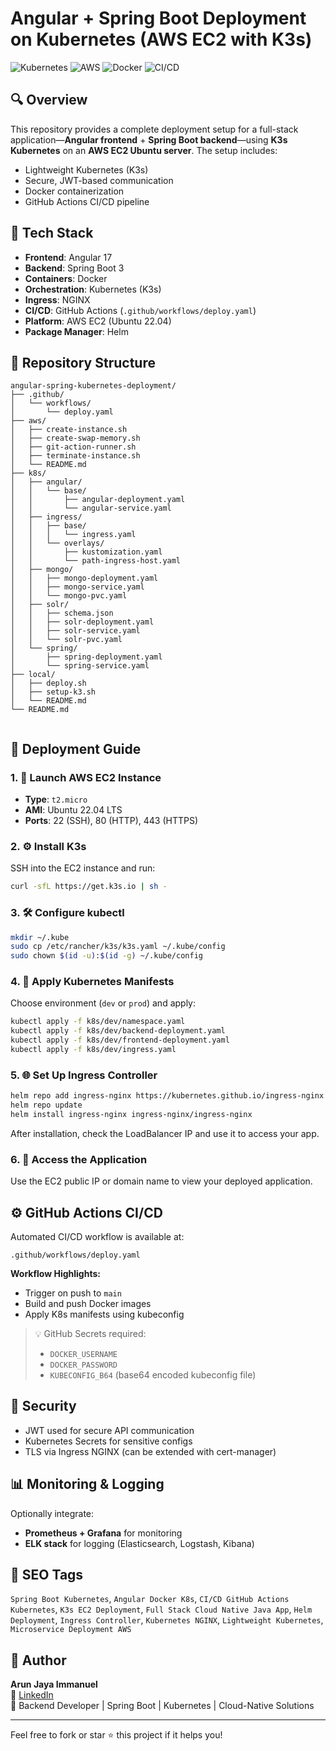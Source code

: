 # Angular + Spring Boot Deployment on Kubernetes (AWS EC2 with K3s)

![Kubernetes](https://img.shields.io/badge/Kubernetes-K3s-blue) ![AWS](https://img.shields.io/badge/AWS-EC2-orange) ![Docker](https://img.shields.io/badge/Docker-Containerization-blue) ![CI/CD](https://img.shields.io/badge/CI/CD-GitHub%20Actions-green)

## 🔍 Overview

This repository provides a complete deployment setup for a full-stack application—**Angular frontend** + **Spring Boot backend**—using **K3s Kubernetes** on an **AWS EC2 Ubuntu server**. The setup includes:

- Lightweight Kubernetes (K3s)
- Secure, JWT-based communication
- Docker containerization
- GitHub Actions CI/CD pipeline

## 🧰 Tech Stack

- **Frontend**: Angular 17
- **Backend**: Spring Boot 3
- **Containers**: Docker
- **Orchestration**: Kubernetes (K3s)
- **Ingress**: NGINX
- **CI/CD**: GitHub Actions (`.github/workflows/deploy.yaml`)
- **Platform**: AWS EC2 (Ubuntu 22.04)
- **Package Manager**: Helm

## 📁 Repository Structure

```
angular-spring-kubernetes-deployment/
├── .github/
│   └── workflows/
│       └── deploy.yaml
├── aws/
│   ├── create-instance.sh
│   ├── create-swap-memory.sh
│   ├── git-action-runner.sh
│   ├── terminate-instance.sh
│   └── README.md
├── k8s/
│   ├── angular/
│   │   └── base/
│   │       ├── angular-deployment.yaml
│   │       └── angular-service.yaml
│   ├── ingress/
│   │   ├── base/
│   │   │   └── ingress.yaml
│   │   └── overlays/
│   │       ├── kustomization.yaml
│   │       └── path-ingress-host.yaml
│   ├── mongo/
│   │   ├── mongo-deployment.yaml
│   │   ├── mongo-service.yaml
│   │   └── mongo-pvc.yaml
│   ├── solr/
│   │   ├── schema.json
│   │   ├── solr-deployment.yaml
│   │   ├── solr-service.yaml
│   │   └── solr-pvc.yaml
│   └── spring/
│       ├── spring-deployment.yaml
│       └── spring-service.yaml
├── local/
│   ├── deploy.sh
│   ├── setup-k3.sh
│   └── README.md
└── README.md


```

## 🚀 Deployment Guide

### 1. 🚀 Launch AWS EC2 Instance

- **Type**: `t2.micro`
- **AMI**: Ubuntu 22.04 LTS
- **Ports**: 22 (SSH), 80 (HTTP), 443 (HTTPS)

### 2. ⚙️ Install K3s

SSH into the EC2 instance and run:
```bash
curl -sfL https://get.k3s.io | sh -
```

### 3. 🛠️ Configure kubectl
```bash
mkdir ~/.kube
sudo cp /etc/rancher/k3s/k3s.yaml ~/.kube/config
sudo chown $(id -u):$(id -g) ~/.kube/config
```

### 4. 🧱 Apply Kubernetes Manifests
Choose environment (`dev` or `prod`) and apply:
```bash
kubectl apply -f k8s/dev/namespace.yaml
kubectl apply -f k8s/dev/backend-deployment.yaml
kubectl apply -f k8s/dev/frontend-deployment.yaml
kubectl apply -f k8s/dev/ingress.yaml
```

### 5. 🌐 Set Up Ingress Controller
```bash
helm repo add ingress-nginx https://kubernetes.github.io/ingress-nginx
helm repo update
helm install ingress-nginx ingress-nginx/ingress-nginx
```

After installation, check the LoadBalancer IP and use it to access your app.

### 6. 🔗 Access the Application
Use the EC2 public IP or domain name to view your deployed application.

## ⚙️ GitHub Actions CI/CD

Automated CI/CD workflow is available at:
```
.github/workflows/deploy.yaml
```

**Workflow Highlights:**
- Trigger on push to `main`
- Build and push Docker images
- Apply K8s manifests using kubeconfig

> 💡 GitHub Secrets required:
> - `DOCKER_USERNAME`
> - `DOCKER_PASSWORD`
> - `KUBECONFIG_B64` (base64 encoded kubeconfig file)

## 🔐 Security
- JWT used for secure API communication
- Kubernetes Secrets for sensitive configs
- TLS via Ingress NGINX (can be extended with cert-manager)

## 📊 Monitoring & Logging

Optionally integrate:
- **Prometheus + Grafana** for monitoring
- **ELK stack** for logging (Elasticsearch, Logstash, Kibana)

## 🔎 SEO Tags
`Spring Boot Kubernetes`, `Angular Docker K8s`, `CI/CD GitHub Actions Kubernetes`, `K3s EC2 Deployment`, `Full Stack Cloud Native Java App`, `Helm Deployment`, `Ingress Controller`, `Kubernetes NGINX`, `Lightweight Kubernetes`, `Microservice Deployment AWS`

## 👤 Author
**Arun Jaya Immanuel**  
🔗 [LinkedIn](https://www.linkedin.com/in/arunimmanuel/)  
💼 Backend Developer | Spring Boot | Kubernetes | Cloud-Native Solutions

---
Feel free to fork or star ⭐ this project if it helps you!
